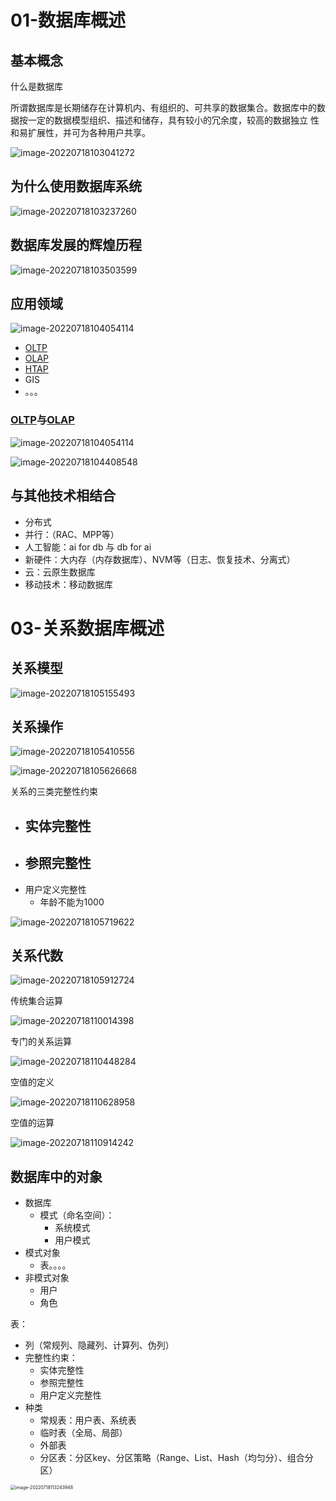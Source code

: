 # 01-数据库概述

## 基本概念

什么是数据库

所谓数据库是长期储存在计算机内、有组织的、可共享的数据集合。数据库中的数据按一定的数据模型组织、描述和储存，具有较小的冗余度，较高的数据独立
性和易扩展性，并可为各种用户共享。

![image-20220718103041272](https://pic-1257412153.cos.ap-nanjing.myqcloud.com/2022/07/18/image-20220718103041272-507af6.png)



## 为什么使用数据库系统

![image-20220718103237260](https://pic-1257412153.cos.ap-nanjing.myqcloud.com/2022/07/18/image-20220718103237260-b6eab9.png)



## 数据库发展的辉煌历程

![image-20220718103503599](https://pic-1257412153.cos.ap-nanjing.myqcloud.com/2022/07/18/image-20220718103503599-79ce0e.png)



## 应用领域

![image-20220718104054114](https://pic-1257412153.cos.ap-nanjing.myqcloud.com/2022/07/18/image-20220718104054114-ae9d17.png)

- [OLTP](../../wiki/OLTP.md)
- [OLAP](../../wiki/OLAP.md)
- [HTAP](../../wiki/HTAP.md)
- GIS
- 。。。

### [OLTP](../../wiki/OLTP.md)与[OLAP](../../wiki/OLAP.md)

![image-20220718104054114](https://pic-1257412153.cos.ap-nanjing.myqcloud.com/2022/07/18/image-20220718104054114-d83dba.png)

![image-20220718104408548](https://pic-1257412153.cos.ap-nanjing.myqcloud.com/2022/07/18/image-20220718104408548-b16be7.png)



## 与其他技术相结合



- 分布式
- 并行：（RAC、MPP等）
- 人工智能：ai for db 与 db for ai
- 新硬件：大内存（内存数据库）、NVM等（日志、恢复技术、分离式）
- 云：云原生数据库
- 移动技术：移动数据库





# 03-关系数据库概述

## 关系模型

![image-20220718105155493](https://pic-1257412153.cos.ap-nanjing.myqcloud.com/2022/07/18/image-20220718105155493-d4d1e6.png)



## 关系操作

![image-20220718105410556](https://pic-1257412153.cos.ap-nanjing.myqcloud.com/2022/07/18/image-20220718105410556-8e8d87.png)



![image-20220718105626668](https://pic-1257412153.cos.ap-nanjing.myqcloud.com/2022/07/18/image-20220718105626668-5d14c8.png)

关系的三类完整性约束

- 实体完整性
  - 
- 参照完整性
  - 
- 用户定义完整性
  - 年龄不能为1000

![image-20220718105719622](https://pic-1257412153.cos.ap-nanjing.myqcloud.com/2022/07/18/image-20220718105719622-13d6e1.png)



## 关系代数



![image-20220718105912724](https://pic-1257412153.cos.ap-nanjing.myqcloud.com/2022/07/18/image-20220718105912724-da1b9f.png)

传统集合运算

![image-20220718110014398](https://pic-1257412153.cos.ap-nanjing.myqcloud.com/2022/07/18/image-20220718110014398-6caa69.png)



专门的关系运算

![image-20220718110448284](https://pic-1257412153.cos.ap-nanjing.myqcloud.com/2022/07/18/image-20220718110448284-81fa5a.png)

空值的定义

![image-20220718110628958](https://pic-1257412153.cos.ap-nanjing.myqcloud.com/2022/07/18/image-20220718110628958-feac31.png)

空值的运算

![image-20220718110914242](https://pic-1257412153.cos.ap-nanjing.myqcloud.com/2022/07/18/image-20220718110914242-98d98f.png)



## 数据库中的对象

- 数据库
  - 模式（命名空间）：
    - 系统模式
    - 用户模式
- 模式对象
  - 表。。。。
- 非模式对象
  - 用户
  - 角色

表：

- 列（常规列、隐藏列、计算列、伪列）
- 完整性约束：
  - 实体完整性
  - 参照完整性
  - 用户定义完整性
- 种类
  - 常规表：用户表、系统表
  - 临时表（全局、局部）
  - 外部表
  - 分区表：分区key、分区策略（Range、List、Hash（均匀分）、组合分区）



<img src="https://pic-1257412153.cos.ap-nanjing.myqcloud.com/2022/07/18/image-20220718113243948-ce9ce0.png" alt="image-20220718113243948" style="zoom:50%;" />

